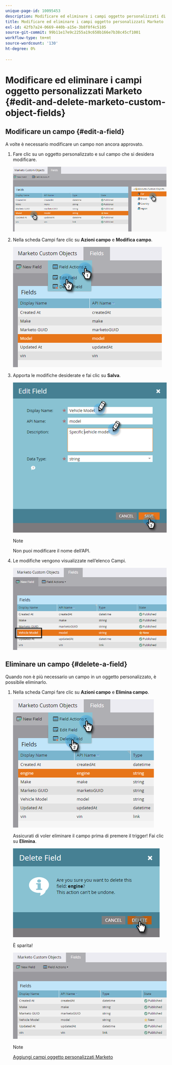 ```yaml
---
unique-page-id: 10095453
description: Modificare ed eliminare i campi oggetto personalizzati di Marketo - Documenti Marketo - Documentazione del prodotto
title: Modificare ed eliminare i campi oggetto personalizzati Marketo
exl-id: 42fb7a24-0669-440b-a15e-3b8f0f4c5105
source-git-commit: 99b11e17e9c2255a19c658b166e7b38c45cf1001
workflow-type: tm+mt
source-wordcount: '130'
ht-degree: 0%

---
```


# Modificare ed eliminare i campi oggetto personalizzati Marketo {#edit-and-delete-marketo-custom-object-fields}

## Modificare un campo {#edit-a-field}

A volte è necessario modificare un campo non ancora approvato.

1. Fare clic su un oggetto personalizzato e sul campo che si desidera modificare.

   ![](assets/edit-and-delete-marketo-custom-object-fields-1.png)

1. Nella scheda Campi fare clic su **Azioni campo** e **Modifica campo**.

   ![](assets/edit-and-delete-marketo-custom-object-fields-2.png)

1. Apporta le modifiche desiderate e fai clic su **Salva**.

   ![](assets/edit-and-delete-marketo-custom-object-fields-3.png)

   >[!NOTE]
   >
   >Non puoi modificare il nome dell’API.

1. Le modifiche vengono visualizzate nell’elenco Campi.

   ![](assets/edit-and-delete-marketo-custom-object-fields-4.png)

## Eliminare un campo {#delete-a-field}

Quando non è più necessario un campo in un oggetto personalizzato, è possibile eliminarlo.

1. Nella scheda Campi fare clic su **Azioni campo** e **Elimina campo**.

   ![](assets/edit-and-delete-marketo-custom-object-fields-5.png)

   Assicurati di voler eliminare il campo prima di premere il trigger! Fai clic su **Elimina**.

   ![](assets/edit-and-delete-marketo-custom-object-fields-6.png)

   È sparita!

   ![](assets/edit-and-delete-marketo-custom-object-fields-7.png)

   >[!NOTE]
   >
   >[Aggiungi campi oggetto personalizzati Marketo](/help/marketo/product-docs/administration/marketo-custom-objects/add-marketo-custom-object-fields.md)
